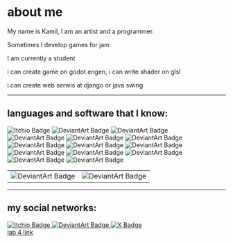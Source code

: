# about me

My name is Kamil, I am an artist and a programmer.

Sometimes I develop games for jam

I am currently a student

i can create game on godot engen, i can write shader on glsl

i can create web serwis at django or java swing



-------------------------
## languages and software that I know: 
<div id="badges">
  <img src="https://img.shields.io/badge/PHP-777BB4?style=for-the-badge&logo=php&logoColor=white" alt="Itchio Badge"/>
  <img src="https://img.shields.io/badge/Python-FFD43B?style=for-the-badge&logo=python&logoColor=blue" alt="DeviantArt Badge"/>
  <img src="https://img.shields.io/badge/HTML5-E34F26?style=for-the-badge&logo=html5&logoColor=white" alt="DeviantArt Badge"/>
  <img src="https://img.shields.io/badge/C%23-239120?style=for-the-badge&logo=csharp&logoColor=white" alt="DeviantArt Badge"/>
  <img src="https://img.shields.io/badge/JavaScript-323330?style=for-the-badge&logo=javascript&logoColor=F7DF1E" alt="DeviantArt Badge"/>
  <img src="https://img.shields.io/badge/blender-%23F5792A.svg?style=for-the-badge&logo=blender&logoColor=white" alt="DeviantArt Badge"/>
  <img src="https://img.shields.io/badge/Krita-203759?style=for-the-badge&logo=krita&logoColor=EEF37B" alt="DeviantArt Badge"/>
  <img src="https://img.shields.io/badge/Godot-478CBF?style=for-the-badge&logo=GodotEngine&logoColor=white" alt="DeviantArt Badge"/>
  <img src="https://img.shields.io/badge/Java-ED8B00?style=for-the-badge&logo=openjdk&logoColor=white" alt="DeviantArt Badge"/>
  <img src="https://img.shields.io/badge/Django-092E20?style=for-the-badge&logo=django&logoColor=white" alt="DeviantArt Badge"/>
  <img src="https://img.shields.io/badge/MySQL-00000F?style=for-the-badge&logo=mysql&logoColor=white" alt="DeviantArt Badge"/>
  
  <img src="https://img.shields.io/badge/Spring-6DB33F?style=for-the-badge&logo=spring&logoColor=white" alt="DeviantArt Badge"/>
  <img src="https://img.shields.io/badge/Vue.js-35495E?style=for-the-badge&logo=vue.js&logoColor=4FC08D" alt="DeviantArt Badge"/>
  <img src="https://img.shields.io/badge/MySQL-00000F?style=for-the-badge&logo=mysql&logoColor=white" alt="DeviantArt Badge"/>

</div>
<table border="0">
 <tr>
    <td><img src="https://github-readme-stats.vercel.app/api?username=Saybayry&theme=white" alt="DeviantArt Badge"/></td>
    <td><img src="https://github-readme-stats.vercel.app/api/top-langs/?username=Saybayry&theme=white" alt="DeviantArt Badge"/></td>
 </tr>
</table>

-------------------------
## my social networks: 
<div id="badges">
 <a href="https://saybayry.itch.io/">
  <img src="https://img.shields.io/badge/Itch.io-FA5C5C?style=for-the-badge&logo=itchdotio&logoColor=white" alt="Itchio Badge"/>
 </a>
 
 <a href="https://www.deviantart.com/saybayry">
  <img src="https://img.shields.io/badge/DeviantArt-05CC47?style=for-the-badge&logo=deviantart&logoColor=white" alt="DeviantArt Badge"/>
 </a>
 
 <a href="https://x.com/saybayru">
  <img src="https://img.shields.io/badge/Twitter-blue?style=for-the-badge&logo=twitter&logoColor=white" alt="X Badge"/>
 </a>
</div>
<a href="https://disk.yandex.ru/i/YE3gycjSSwJ-3A">
  lab 4 link
</a>


